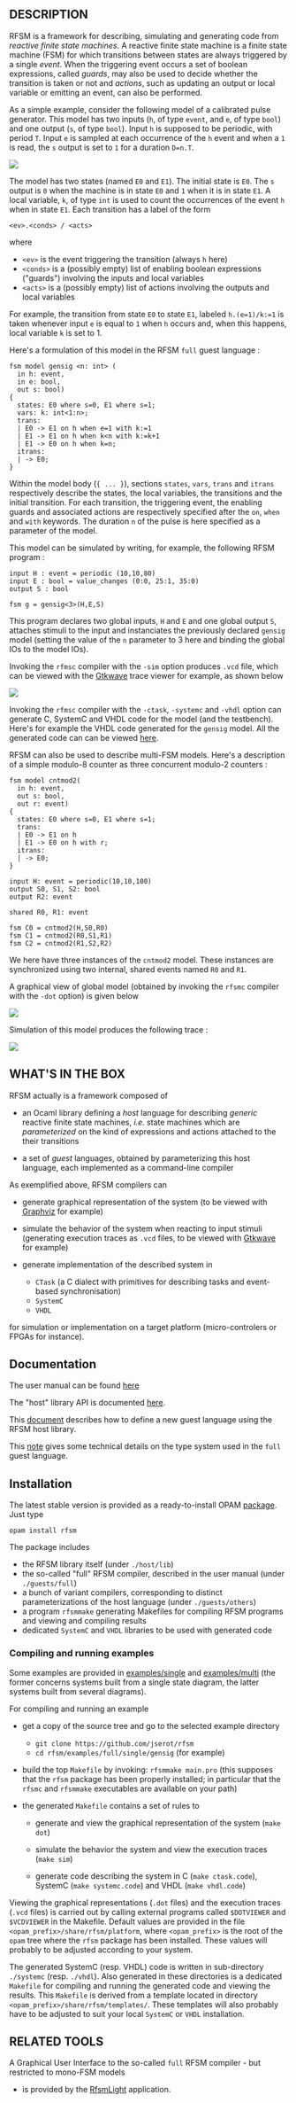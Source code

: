 ## DESCRIPTION 

RFSM is a framework for describing, simulating and generating code from _reactive finite state
machines_. A reactive finite state machine is a finite state machine (FSM) for which transitions
between states are always triggered by a single _event_. When the triggering event occurs
a set of boolean expressions, called _guards_, may also be used to decide whether the transition
is taken or not and _actions_, such as updating an output or local variable or emitting an event, can
also be performed.

As a simple example, consider the following model of a calibrated pulse generator. This model has
two inputs (`h`, of type `event`, and `e`, of type `bool`) and one output (`s`, of type
`bool`). Input `h` is supposed to be periodic, with period `T`. Input `e` is sampled at each
occurrence of the `h` event and when a `1` is read, the `s` output is set to `1` for a duration
`D=n.T`. 

![](https://github.com/jserot/rfsm/blob/master/docs/figs/gensig-model-moore.png)

The model has two states (named `E0` and `E1`). The initial state is `E0`. 
The `s` output is `0` when the machine is in state `E0` and `1` when it is in state `E1`.
A local variable, `k`, of type `int` is used to count the occurrences of the event `h` when in state
`E1`. Each transition has a label of the form 
   
```
<ev>.<conds> / <acts>
```

where 
- `<ev>` is the event triggering the transition (always `h` here)
- `<conds>` is a (possibly empty) list of enabling boolean expressions ("guards") involving the inputs and local variables
- `<acts>` is a (possibly empty) list of actions involving the outputs and local variables

For example, the transition from state `E0` to state `E1`, labeled `h.(e=1)/k:=1` is taken whenever
input `e` is equal to `1` when `h` occurs and, when this happens, local variable `k` is set to 1. 

Here's a formulation of this model in the RFSM `full` guest language :

```
fsm model gensig <n: int> (
  in h: event,
  in e: bool,
  out s: bool)
{
  states: E0 where s=0, E1 where s=1;
  vars: k: int<1:n>;
  trans:
  | E0 -> E1 on h when e=1 with k:=1
  | E1 -> E1 on h when k<n with k:=k+1
  | E1 -> E0 on h when k=n;
  itrans:
  | -> E0;
}
```

Within the model body (`{ ... }`), sections `states`, `vars`, `trans` and `itrans` respectively
describe the states, the local variables, the transitions and the initial transition. For each
transition, the triggering event, the enabling guards and associated actions are respectively
specified after the `on`, `when` and `with` keywords. The duration `n` of the pulse is here specified as
a parameter of the model. 

This model can be simulated by writing, for example, the following RFSM program :

```
input H : event = periodic (10,10,80)
input E : bool = value_changes (0:0, 25:1, 35:0)
output S : bool 

fsm g = gensig<3>(H,E,S)
```

This program declares two global inputs, `H` and `E` and one global output `S`, attaches stimuli
to the input and instanciates the previously declared `gensig` model (setting the value of the `n`
parameter to 3 here and binding the global IOs to the model IOs). 

Invoking the `rfmsc` compiler with the `-sim` option produces `.vcd` file, which can 
be viewed with the [Gtkwave](http://gtkwave.sourceforge.net) trace viewer for example, as shown
below

![](https://github.com/jserot/rfsm/tree/master/docs/figs/gensig-chrono.png "")

Invoking the `rfmsc` compiler with the `-ctask`, `-systemc` and `-vhdl` option can generate C,
SystemC and VHDL code for the model (and the testbench). Here's for example the VHDL code generated
for the `gensig` model. All the generated code can  can be viewed
[here](https://github.com/jserot/rfsm/tree/master/docs/code/gensig).

RFSM can also be used to describe multi-FSM models. Here's a description of a simple modulo-8
counter as three concurrent modulo-2 counters :

```
fsm model cntmod2(
  in h: event,
  out s: bool,
  out r: event)
{
  states: E0 where s=0, E1 where s=1;
  trans:
  | E0 -> E1 on h
  | E1 -> E0 on h with r;
  itrans:
  | -> E0;
}

input H: event = periodic(10,10,100)
output S0, S1, S2: bool
output R2: event

shared R0, R1: event

fsm C0 = cntmod2(H,S0,R0) 
fsm C1 = cntmod2(R0,S1,R1) 
fsm C2 = cntmod2(R1,S2,R2) 
```

We here have three instances of the `cntmod2` model. These instances are synchronized using two
internal, shared events named `R0` and `R1`.

A graphical view of global model (obtained by invoking the `rfsmc` compiler with the `-dot` option) is
given below

![](https://github.com/jserot/rfsm/tree/master/docs/figs/ctrmod8-top.png "")

Simulation of this model produces the following trace :

![](https://github.com/jserot/rfsm/tree/master/docs/figs/ctrmod8-chrono.png "")

## WHAT'S IN THE BOX

RFSM actually is a framework composed of

* an Ocaml library defining a _host_ language for describing _generic_ reactive finite state
  machines, _i.e._ state machines which are _parameterized_ on the kind of expressions and actions attached to the their
  transitions

* a set of _guest_ languages, obtained by parameterizing this host language, each implemented as a
  command-line compiler

As exemplified above, RFSM compilers can

* generate graphical representation of the system (to be viewed with [Graphviz](http://www.graphviz.org) for example)

* simulate the behavior of the system when reacting to input stimuli (generating execution traces as
  `.vcd` files, to be viewed with [Gtkwave](http://gtkwave.sourceforge.net) for example)

* generate implementation of the described system in

  - `CTask` (a C dialect with primitives for describing tasks and event-based synchronisation)
  - `SystemC`
  -  `VHDL` 

for simulation or implementation on a target platform (micro-controlers or FPGAs for instance). 

## Documentation

The user manual can be found [here](http://jserot.github.io/rfsm/rfsm.pdf)

The "host" library API is documented [here](https://jserot.github.io/rfsm/index.html). 

This [document]() describes how to define a new guest language using the RFSM host library.

This [note]() gives some technical details on the type system used in the `full` guest language.

## Installation

The latest stable version is provided as a ready-to-install OPAM
[package](https://opam.ocaml.org/packages/rfsm). Just type 

`opam install rfsm`

The package includes
- the RFSM library itself (under `./host/lib`)
- the so-called "full" RFSM compiler, described in the user manual (under `./guests/full`)
- a bunch of variant compilers, corresponding to distinct parameterizations of the host language
  (under `./guests/others`)
- a program `rfsmmake` generating Makefiles for compiling RFSM programs and viewing and compiling
  results
- dedicated `SystemC` and `VHDL` libraries to be used with generated code


### Compiling and running examples

Some examples are provided in
[examples/single](https://github.com/jserot/rfsm/tree/master/examples/full/single) and
[examples/multi](https://github.com/jserot/rfsm/tree/master/examples/full/multi) (the former concerns systems
built from a single state diagram, the latter systems built from several diagrams).

For compiling and running an example

* get a copy of the source tree and go to the selected example directory
  * `git clone https://github.com/jserot/rfsm`
  * `cd rfsm/examples/full/single/gensig` (for example)
  
* build the top `Makefile` by invoking: `rfsmmake main.pro` 
  (this supposes that the `rfsm` package has been properly installed; in particular that the `rfsmc`
  and `rfsmmake` executables are available on your path)
  
* the generated `Makefile` contains a set of rules to 

  - generate and view the graphical representation of the system (`make dot`)

  - simulate the behavior the system and view the execution traces (`make sim`)

  - generate code describing the system in C (`make ctask.code`), SystemC (`make systemc.code`) and
    VHDL (`make vhdl.code`)

Viewing the graphical representations (`.dot` files) and the execution traces (`.vcd` files) is
carried out by calling external programs called `$DOTVIEWER` and `$VCDVIEWER` in the Makefile.
Default values are provided in the file `<opam_prefix>/share/rfsm/platform`, where `<opam_prefix>`
is the root of the `opam` tree where the `rfsm` package has been installed. These values will
probably to be adjusted according to your system.

The generated SystemC (resp. VHDL) code is written in
sub-directory `./systemc` (resp. `./vhdl`). Also generated in these directories is a dedicated
`Makefile` for compiling and running the generated code and viewing the results. This `Makefile` is derived from a template
located in directory `<opam_prefix>/share/rfsm/templates/`. These templates will also probably have to be
adjusted to suit your local `SystemC` or `VHDL` installation.

## RELATED TOOLS

A Graphical User Interface to the so-called `full` RFSM compiler - but restricted to mono-FSM models
- is provided by the [RfsmLight](http://github.com/jserot/rfsm-light) application.
